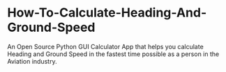 # How-To-Calculate-Heading-And-Ground-Speed
An Open Source Python GUI Calculator App that helps you calculate Heading and Ground Speed in the fastest time possible as a person in the Aviation industry.
